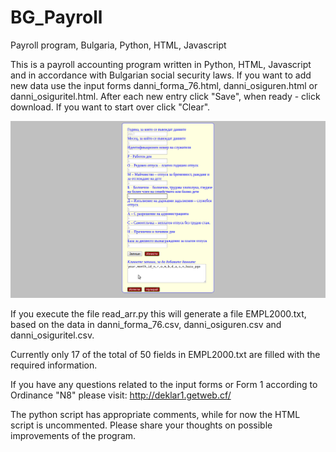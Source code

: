# BG_Payroll
Payroll program, Bulgaria, Python, HTML, Javascript

This is a payroll accounting program written in Python, HTML, Javascript and in accordance with Bulgarian social security laws.
If you want to add new data use the input forms danni_forma_76.html, danni_osiguren.html or danni_osiguritel.html.
After each new entry click "Save", when ready - click download.
If you want to start over click "Clear".

![Alt text](/Images/danni_osiguren.png?raw=true "Optional Title")

If you execute the file read_arr.py this will generate a file EMPL2000.txt, based on the
data in danni_forma_76.csv, danni_osiguren.csv and danni_osiguritel.csv.

Currently only 17 of the total of 50 fields in EMPL2000.txt are filled with the required
information. 

If you have any questions related to the input forms or Form 1 according to Ordinance "N8" please visit:
http://deklar1.getweb.cf/

The python script has appropriate comments, while for now the HTML script is uncommented.
Please share your thoughts on possible improvements of the program.
